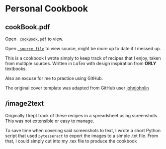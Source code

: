 # Personal Cookbook
## cookBook.pdf
Open [``` cookBook.pdf```](https://patmcmack.github.io/cookBook/cookBook.pdf) to view. 

Open [``` source file```](https://github.com/patmcmack/cookBook/blob/Main/cookBook.pdf) to view source, might be more up to date if I messed up. 



This is a cookbook I wrote simply to keep track of recipes that I enjoy, taken from multiple sources. Written in *LaTex* with design inspiration from **ORLY** textbooks.

Also an excuse for me to practice using GitHub.

The original cover template was adapted from GitHub user [johnjohnlin](https://github.com/johnjohnlin/oreilly_cover)

## /image2text
Originally I kept track of these recipes in a spreadsheet using screenshots. This was not extensible or easy to manage. 

To save time when covering said screenshots to text, I wrote a short Python script that used ```pytesseract``` to export the images to a simple .txt file. From that, I could simply cut into my .tex file to produce the cookbook 
